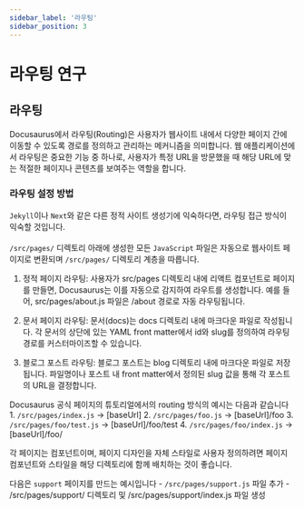 ```yaml
---
sidebar_label: '라우팅'
sidebar_position: 3
---
```

# 라우팅 연구


## 라우팅
Docusaurus에서 라우팅(Routing)은 사용자가 웹사이트 내에서 다양한 페이지 간에 이동할 수 있도록 경로를 정의하고 관리하는 메커니즘을 의미합니다. 웹 애플리케이션에서 라우팅은 중요한 기능 중 하나로, 사용자가 특정 URL을 방문했을 때 해당 URL에 맞는 적절한 페이지나 콘텐츠를 보여주는 역할을 합니다.

### 라우팅 설정 방법

`Jekyll`이나 `Next`와 같은 다른 정적 사이트 생성기에 익숙하다면, 라우팅 접근 방식이 익숙할 것입니다.<br></br> 
`/src/pages/` 디렉토리 아래에 생성한 모든 `JavaScript` 파일은 자동으로 웹사이트 페이지로 변환되며
`/src/pages/` 디렉토리 계층을 따릅니다. 


1. 정적 페이지 라우팅: 사용자가 src/pages 디렉토리 내에 리액트 컴포넌트로 페이지를 만들면, Docusaurus는 이를 자동으로 감지하여 라우트를 생성합니다. 예를 들어, src/pages/about.js 파일은 /about 경로로 자동 라우팅됩니다.

2. 문서 페이지 라우팅: 문서(docs)는 docs 디렉토리 내에 마크다운 파일로 작성됩니다. 각 문서의 상단에 있는 YAML front matter에서 id와 slug를 정의하여 라우팅 경로를 커스터마이즈할 수 있습니다.

3. 블로그 포스트 라우팅: 블로그 포스트는 blog 디렉토리 내에 마크다운 파일로 저장됩니다. 파일명이나 포스트 내 front matter에서 정의된 slug 값을 통해 각 포스트의 URL을 결정합니다.

Docusaurus 공식 페이지의 튜토리얼에서의 routing 방식의 예시는 다음과 같습니다  
    1. `/src/pages/index.js` → [baseUrl]
    2. `/src/pages/foo.js` → [baseUrl]/foo
    3. `/src/pages/foo/test.js` → [baseUrl]/foo/test
    4. `/src/pages/foo/index.js` → [baseUrl]/foo/

각 페이지는 컴포넌트이며, 페이지 디자인을 자체 스타일로 사용자 정의하려면 페이지 컴포넌트와 스타일을 해당 디렉토리에 함께 배치하는 것이 좋습니다. 

다음은 `support` 페이지를 만드는 예시입니다
    - `/src/pages/support.js` 파일 추가
    - /src/pages/support/ 디렉토리 및 /src/pages/support/index.js 파일 생성